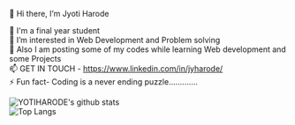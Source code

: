 
👋 Hi there, I’m Jyoti Harode

🔭  I'm a final year student<br>
👀 I’m interested in Web Development and Problem solving<br>
🏣 Also I am posting some of my codes while learning Web development and some Projects<br>
📫 GET IN TOUCH - https://www.linkedin.com/in/jyharode/<br>
⚡ Fun fact- Coding is a never ending puzzle.............<br>

![YOTIHARODE's github stats](https://github-readme-stats.vercel.app/api?username=jYOTIHARODE&show_icons=true)
<br>
![Top Langs](https://github-readme-stats.vercel.app/api/top-langs/?username=jYOTIHARODE&exclude_repo=github-readme-stats,jYOTIHARODE.github.io)


<!--
**jYOTIHARODE/jYOTIHARODE** is a ✨ _special_ ✨ repository because its `README.md` (this file) appears on your GitHub profile.

Here are some ideas to get you started:

-  I’m currently working on ...
- 🌱 I’m currently learning ...
- 👯 I’m looking to collaborate on ...
- 🤔 I’m looking for help with ...
- 💬 Ask me about ...
- 📫 How to reach me: ...
- 😄 Pronouns: ...
- ⚡ Fun fact: ...
-->
